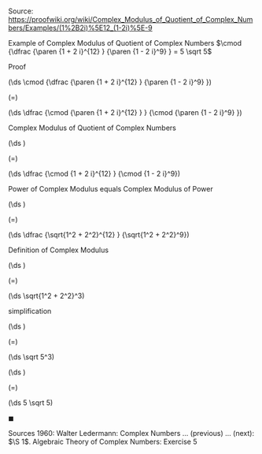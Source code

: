 # 

Source: https://proofwiki.org/wiki/Complex_Modulus_of_Quotient_of_Complex_Numbers/Examples/(1%2B2i)%5E12_(1-2i)%5E-9

Example of Complex Modulus of Quotient of Complex Numbers
$\cmod {\dfrac {\paren {1 + 2 i}^{12} } {\paren {1 - 2 i}^9} } = 5 \sqrt 5$


Proof













\(\ds \cmod {\dfrac {\paren {1 + 2 i}^{12} } {\paren {1 - 2 i}^9} }\)

\(=\)







\(\ds \dfrac {\cmod {\paren {1 + 2 i}^{12} } } {\cmod {\paren {1 - 2 i}^9} }\)





Complex Modulus of Quotient of Complex Numbers














\(\ds \)

\(=\)







\(\ds \dfrac {\cmod {1 + 2 i}^{12} } {\cmod {1 - 2 i}^9}\)





Power of Complex Modulus equals Complex Modulus of Power














\(\ds \)

\(=\)







\(\ds \dfrac {\sqrt{1^2 + 2^2}^{12} } {\sqrt{1^2 + 2^2}^9}\)





Definition of Complex Modulus














\(\ds \)

\(=\)







\(\ds \sqrt{1^2 + 2^2}^3\)





simplification














\(\ds \)

\(=\)







\(\ds \sqrt 5^3\)




















\(\ds \)

\(=\)







\(\ds 5 \sqrt 5\)









$\blacksquare$


Sources
1960: Walter Ledermann: Complex Numbers ... (previous) ... (next): $\S 1$. Algebraic Theory of Complex Numbers: Exercise $5$




